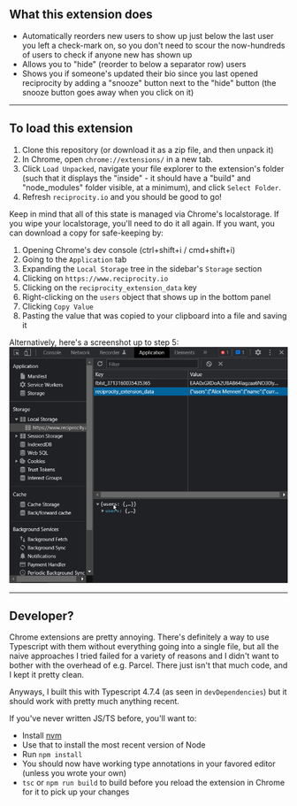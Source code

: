 ## What this extension does
- Automatically reorders new users to show up just below the last user you left a check-mark on, so you don't need to scour the now-hundreds of users to check if anyone new has shown up
- Allows you to "hide" (reorder to below a separator row) users
- Shows you if someone's updated their bio since you last opened reciprocity by adding a "snooze" button next to the "hide" button (the snooze button goes away when you click on it)

---

## To load this extension
1. Clone this repository (or download it as a zip file, and then unpack it)
2. In Chrome, open `chrome://extensions/` in a new tab.
3. Click `Load Unpacked`, navigate your file explorer to the extension's folder (such that it displays the "inside" - it should have a "build" and "node_modules" folder visible, at a minimum), and click `Select Folder`.
4. Refresh `reciprocity.io` and you should be good to go!

Keep in mind that all of this state is managed via Chrome's localstorage.  If you wipe your localstorage, you'll need to do it all again.  If you want, you can download a copy for safe-keeping by:
1. Opening Chrome's dev console (ctrl+shift+i / cmd+shift+i)
2. Going to the `Application` tab
3. Expanding the `Local Storage` tree in the sidebar's `Storage` section
4. Clicking on `https://www.reciprocity.io`
5. Clicking on the `reciprocity_extension_data` key
6. Right-clicking on the `users` object that shows up in the bottom panel
7. Clicking `Copy Value`
8. Pasting the value that was copied to your clipboard into a file and saving it

Alternatively, here's a screenshot up to step 5:
![Save localstorage data](./images/save_localstorage_data.png)

---

## Developer?

Chrome extensions are pretty annoying.  There's definitely a way to use Typescript with them without everything going into a single file, but all the naive approaches I tried failed for a variety of reasons and I didn't want to bother with the overhead of e.g. Parcel.  There just isn't that much code, and I kept it pretty clean.

Anyways, I built this with Typescript 4.7.4 (as seen in `devDependencies`) but it should work with pretty much anything recent.

If you've never written JS/TS before, you'll want to:
- Install [nvm](https://github.com/nvm-sh/nvm)
- Use that to install the most recent version of Node
- Run `npm install`
- You should now have working type annotations in your favored editor (unless you wrote your own)
- `tsc` or `npm run build` to build before you reload the extension in Chrome for it to pick up your changes